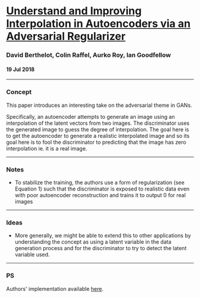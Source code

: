 # [Understand and Improving Interpolation in Autoencoders via an Adversarial Regularizer](https://arxiv.org/abs/1807.07543)

### David Berthelot, Colin Raffel, Aurko Roy, Ian Goodfellow

#### 19 Jul 2018

---

### Concept

This paper introduces an interesting take on the adversarial theme in GANs. 

Specifically, an autoencoder attempts to generate an image using an interpolation of the latent vectors from two images. The discriminator uses the generated image to guess the degree of interpolation. The goal here is to get the autoencoder to generate a realistic interpolated image and so its goal here is to fool the discriminator to predicting that the image has zero interpolation ie. it is a real image.



---

### Notes

- To stabilize the training, the authors use a form of regularization (see Equation 1) such that the discriminator is exposed to realistic data even with poor autoencoder reconstruction and trains it to output 0 for real images

---

### Ideas

- More generally, we might be able to extend this to other applications by understanding the concept as using a latent variable in the data generation process and for the discriminator to try to detect the latent variable used.

---

### PS

Authors' implementation available [here](https://github.com/brain-research/acai).

